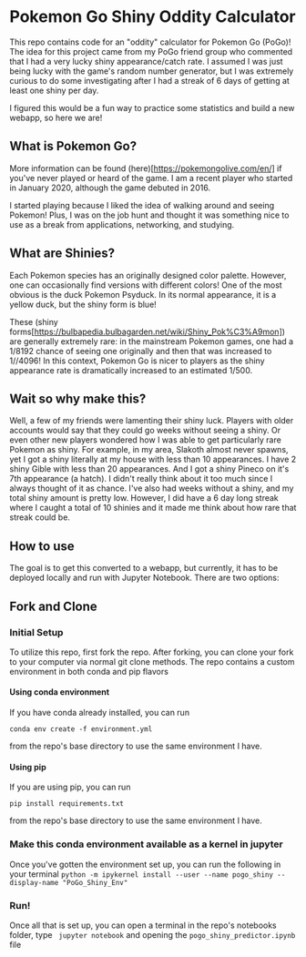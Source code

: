 # Pokemon Go Shiny Oddity Calculator

This repo contains code for an "oddity" calculator for Pokemon Go (PoGo)! The idea for this project came from my PoGo friend group who commented that I had a very lucky shiny appearance/catch rate. I assumed I was just being lucky with the game's random number generator, but I was extremely curious to do some investigating after I had a streak of 6 days of getting at least one shiny per day.

I figured this would be a fun way to practice some statistics and build a new webapp, so here we are!

## What is Pokemon Go?

More information can be found (here)[https://pokemongolive.com/en/] if you've never played or heard of the game. I am a recent player who started in January 2020, although the game debuted in 2016.

I started playing because I liked the idea of walking around and seeing Pokemon! Plus, I was on the job hunt and thought it was something nice to use as a break from applications, networking, and studying.

## What are Shinies?

Each Pokemon species has an originally designed color palette. However, one can occasionally find versions with different colors! One of the most obvious is the duck Pokemon Psyduck. In its normal appearance, it is a yellow duck, but the shiny form is blue!

These (shiny forms[https://bulbapedia.bulbagarden.net/wiki/Shiny_Pok%C3%A9mon]) are generally extremely rare: in the mainstream Pokemon games, one had a 1/8192 chance of seeing one originally and then that was increased to 1//4096! In this context, Pokemon Go is nicer to players as the shiny appearance rate is dramatically increased to an estimated 1/500.

## Wait so why make this?

Well, a few of my friends were lamenting their shiny luck. Players with older accounts would say that they could go weeks without seeing a shiny. Or even other new players wondered how I was able to get particularly rare Pokemon as shiny. For example, in my area, Slakoth almost never spawns, yet I got a shiny literally at my house with less than 10 appearances. I have 2 shiny Gible with less than 20 appearances. And I got a shiny Pineco on it's 7th appearance (a hatch). I didn't really think about it too much since I always thought of it as chance. I've also had weeks without a shiny, and my total shiny amount is pretty low. However, I did have a 6 day long streak where I caught a total of 10 shinies and it made me think about how rare that streak could be.

## How to use

The goal is to get this converted to a webapp, but currently, it has to be deployed locally and run with Jupyter Notebook. There are two options:

## Fork and Clone

### Initial Setup

To utilize this repo, first fork the repo. After forking, you can clone your fork to your computer via normal git clone methods. The repo contains a custom environment in both conda and pip flavors

#### Using conda environment

If you have conda already installed, you can run

```
conda env create -f environment.yml
```

from the repo's base directory to use the same environment I have.

#### Using pip

If you are using pip, you can run 

```
pip install requirements.txt
```

from the repo's base directory to use the same environment I have.

### Make this conda environment available as a kernel in jupyter

Once you've gotten the environment set up, you can run the following in your terminal 
```python -m ipykernel install --user --name pogo_shiny --display-name "PoGo_Shiny_Env"```

### Run!

Once all that is set up, you can open a terminal in the repo's notebooks folder, type
``` jupyter notebook``` and opening the ```pogo_shiny_predictor.ipynb``` file